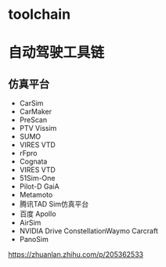 # toolchain

# 自动驾驶工具链

## 仿真平台
- CarSim
- CarMaker
- PreScan
- PTV Vissim
- SUMO
- VIRES VTD
- rFpro
- Cognata
- VIRES VTD
- 51Sim-One
- Pilot-D GaiA
- Metamoto
- 腾讯TAD Sim仿真平台
- 百度 Apollo
- AirSim
- NVIDIA Drive ConstellationWaymo Carcraft
- PanoSim
  
https://zhuanlan.zhihu.com/p/205362533
